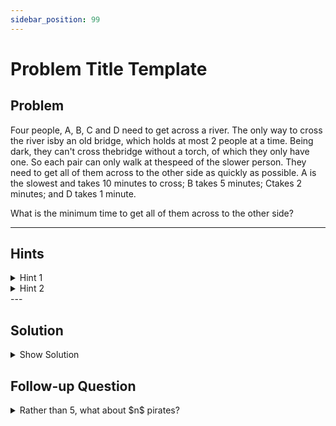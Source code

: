 ```yaml
---
sidebar_position: 99
---
```


# Problem Title Template

## Problem

<p style={{ fontSize: "1.2rem", fontStyle: "italic" }}>

Four people, A, B, C and D need to get across a river. The only way to cross the river isby an old bridge, which holds at most 2 people at a time. Being dark, they can't cross thebridge without a torch, of which they only have one. So each pair can only walk at thespeed of the slower person. They need to get all of them across to the other side as
quickly as possible. A is the slowest and takes 10 minutes to cross; B takes 5 minutes; Сtakes 2 minutes; and D takes 1 minute.

What is the minimum time to get all of them across to the other side?

</p>

---

## Hints

<details>
  <summary>Hint 1</summary>

  Think about smaller cases like for 1,2, and 3 tigers.
</details>

<details>
  <summary>Hint 2</summary>

The key is to notice the even and odd number of tigers case
</details>
---

## Solution

<details>
  <summary className="show-sol">Show Solution</summary>
  
Insert here

---
More explanation

---

Therefore the final division for $$n=5$$ is:  
$$
P_5: 98, \quad P_4: 0, \quad P_3: 1, \quad P_2: 0, \quad P_1: 1
$$
</details>

## Follow-up Question

<details class="followup">
  <summary>Rather than 5, what about $n$ pirates?</summary>

  follow
</details>
